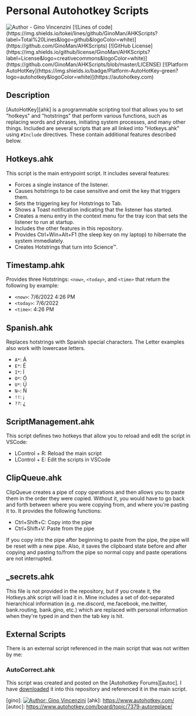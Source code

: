 # Personal Autohotkey Scripts #

<img src="https://ginovincenzini.com/public/images/Author-GinoVincenzini-brightgreen-badge.png?update=1" alt="Author - Gino Vincenzini" />
[![Lines of code](https://img.shields.io/tokei/lines/github/GinoMan/AHKScripts?label=Total%20Lines&logo=github&logoColor=white)](https://github.com/GinoMan/AHKScripts)
[![GitHub License](https://img.shields.io/github/license/GinoMan/AHKScripts?label=License&logo=creativecommons&logoColor=white)](https://github.com/GinoMan/AHKScripts/blob/master/LICENSE)
[![Platform AutoHotKey](https://img.shields.io/badge/Platform-AutoHotKey-green?logo=autohotkey&logoColor=white)](https://autohotkey.com)

## Description ##

[AutoHotKey][ahk] is a programmable scripting tool that allows you to set "hotkeys" and "hotstrings" that perform various functions, such as replacing words and phrases, initiating system processes, and many other things. Included are several scripts that are all linked into "Hotkeys.ahk" using `#Include` directives. These contain additional features described below.

## Hotkeys.ahk ##

This script is the main entrypoint script. It includes several features:

- Forces a single instance of the listener.
- Causes hotstrings to be case sensitive and omit the key that triggers them.
- Sets the triggering key for Hotstrings to Tab.
- Shows a Toast notification indicating that the listener has started.
- Creates a menu entry in the context menu for the tray icon that sets the listener to run at startup.
- Includes the other features in this repository.
- Provides Ctrl+Win+Alt+F1 (the sleep key on my laptop) to hibernate the system immediately.
- Creates Hotstrings that turn into Science™.

## Timestamp.ahk ##

Provides three Hotstrings: `<now>`, `<today>`, and `<time>` that return the following by example:

- `<now>`: 7/6/2022 4:26 PM
- `<today>`: 7/6/2022
- `<time>`: 4:26 PM

## Spanish.ahk ##

Replaces hotstrings with Spanish special characters. The Letter examples also work with lowercase letters.

- `A*`: Á
- `E*`: É
- `I*`: Í
- `O*`: Ó
- `U*`: Ú
- `N~`: Ñ
- `!!`: ¡
- `??`: ¿

## ScriptManagement.ahk ##

This script defines two hotkeys that allow you to reload and edit the script in VSCode:

- LControl + R: Reload the main script
- LControl + E: Edit the scripts in VSCode

## ClipQueue.ahk ##

ClipQueue creates a pipe of copy operations and then allows you to paste them in the order they were copied. Without it, you would have to go back and forth between where you were copying from, and where you're pasting it to. It provides the following functions:

- Ctrl+Shift+C: Copy into the pipe
- Ctrl+Shift+V: Paste from the pipe

If you copy into the pipe after beginning to paste from the pipe, the pipe will be reset with a new pipe. Also, it saves the clipboard state before and after copying and pasting to/from the pipe so normal copy and paste operations are not interrupted.

## _secrets.ahk ##

This file is not provided in the repository, but if you create it, the Hotkeys.ahk script will load it in. Mine includes a set of dot-separated hierarchical information (e.g. me.discord, me.facebook, me.twitter, bank.routing, bank.gino, etc.) which are replaced with personal information when they're typed in and then the tab key is hit.

## External Scripts ##

There is an external script referenced in the main script that was not written by me:

### AutoCorrect.ahk ###

This script was created and posted on the [Autohotkey Forums][autoc]. I have [downloaded](https://raw.githubusercontent.com/cdelahousse/Autocorrect-AutoHotKey/master/AutoCorrect.ahk) it into this repository and referenced it in the main script.

[gino]: [![Author: Gino Vincenzini](https://ginovincenzini.com/public/images/Author-GinoVincenzini-brightgreen-badge.png)](https://ginovincenzini.com)
[ahk]: https://www.autohotkey.com/
[autoc]: https://www.autohotkey.com/board/topic/7379-autoreplace/
